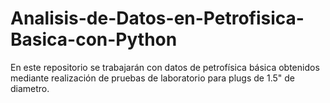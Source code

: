 # Analisis-de-Datos-en-Petrofisica-Basica-con-Python
En este repositorio se trabajarán con datos de petrofísica básica obtenidos mediante realización de pruebas de laboratorio para plugs de 1.5" de diametro.
